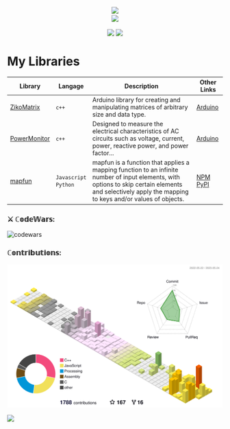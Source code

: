 <p align="center">                                   
<a href="https://www.instagram.com/zakarialaoui10/"><img src="https://img.shields.io/badge/instagram%20@zakarialaoui10-8134AF?style=for-the-badge&logo=instagram&logoColor=white"/></a></br>
   <a href="https://web.facebook.com/100010356559195/videos/672100873970384"><img src="https://img.shields.io/badge/facebook%20@Zakaria Elalaoui-7134AF?style=for-the-badge&logo=facebook&logoColor=white"/></a> 
   </p>      
 <p align="center"><img src="https://github-readme-stats.vercel.app/api/top-langs/?username=zakarialaoui10&theme=tokyonight&layout=compact&langs_count=10&hide_border=true&show_icons=true%22"/>
 <img src="https://github-readme-stats.vercel.app/api?username=zakarialaoui10&hide=issues&theme=tokyonight"/>       
</p>        

# My Libraries
|Library|Langage|Description|Other Links|
|-|-|-|-|
|[ZikoMatrix](https://github.com/zakarialaoui10/ZikoMatrix#readme)|`c++`|Arduino library for creating and manipulating matrices of arbitrary size and data type.|[Arduino]()|
|[PowerMonitor](https://github.com/zakarialaoui10/PowerMonitor#readme)|`c++`|Designed to measure the electrical characteristics of AC circuits such as voltage, current, power, reactive power, and power factor...|[Arduino]()|
|[mapfun](https://github.com/zakarialaoui10/mapfun/)|`Javascript`<br>`Python`|mapfun is a function that applies a mapping function to an infinite number of input elements, with options to skip certain elements and selectively apply the mapping to keys and/or values of objects.|[NPM]()<br>[PyPI]()|
 

### ⚔️ ℂ𝕠𝕕𝕖𝕎𝕒𝕣𝕤:  
![codewars](https://www.codewars.com/users/zakariaalaoui10/badges/small)  
        
### ℂ𝕠𝕟𝕥𝕣𝕚𝕓𝕦𝕥𝕚𝕠𝕟𝕤: 
![](./profile-3d-contrib/profile-south-season-animate.svg)
                
            
      


 ![](https://komarev.com/ghpvc/?username=zakarialaoui10)

 
